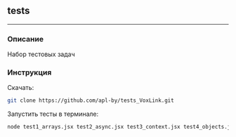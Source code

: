 ## tests

---

### Описание

Набор тестовых задач

### Инструкция

Скачать:

```bash
git clone https://github.com/apl-by/tests_VoxLink.git
```

Запустить тесты в терминале:

```bash
node test1_arrays.jsx test2_async.jsx test3_context.jsx test4_objects.jsx
```
